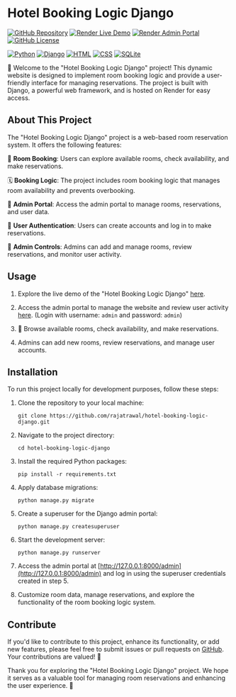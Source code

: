 # Hotel Booking Logic Django

[![GitHub Repository](https://img.shields.io/badge/GitHub%20Repo-Hotel%20Booking%20Logic%20Django-green)](https://github.com/rajatrawal/hotel-booking-logic-django)
[![Render Live Demo](https://img.shields.io/badge/Render-Live%20Demo-brightgreen)](https://hotel-booking-logic.onrender.com/)
[![Render Admin Portal](https://img.shields.io/badge/Render-Admin%20Portal-blue)](https://hotel-booking-logic.onrender.com/admin)
[![GitHub License](https://img.shields.io/badge/license-MIT-blue.svg)](LICENSE)

[![Python](https://img.shields.io/badge/Python-3.9-blue)](https://www.python.org/)
[![Django](https://img.shields.io/badge/Django-Web%20Framework-blue)](https://www.djangoproject.com/)
[![HTML](https://img.shields.io/badge/HTML-Frontend-blue)](https://developer.mozilla.org/en-US/docs/Web/HTML)
[![CSS](https://img.shields.io/badge/CSS-Frontend-blue)](https://developer.mozilla.org/en-US/docs/Web/CSS)
[![SQLite](https://img.shields.io/badge/SQLite-Database-blue)](https://www.sqlite.org/)

🏨 Welcome to the "Hotel Booking Logic Django" project! This dynamic website is designed to implement room booking logic and provide a user-friendly interface for managing reservations. The project is built with Django, a powerful web framework, and is hosted on Render for easy access.

## About This Project

The "Hotel Booking Logic Django" project is a web-based room reservation system. It offers the following features:

🛌 **Room Booking**: Users can explore available rooms, check availability, and make reservations.

🗓️ **Booking Logic**: The project includes room booking logic that manages room availability and prevents overbooking.

🏢 **Admin Portal**: Access the admin portal to manage rooms, reservations, and user data.

🔑 **User Authentication**: Users can create accounts and log in to make reservations.


💼 **Admin Controls**: Admins can add and manage rooms, review reservations, and monitor user activity.

## Usage

1. Explore the live demo of the "Hotel Booking Logic Django" [here](https://hotel-booking-logic.onrender.com/).

2. Access the admin portal to manage the website and review user activity [here](https://hotel-booking-logic.onrender.com/admin). (Login with username: `admin` and password: `admin`)

3. 🏨 Browse available rooms, check availability, and make reservations.
   
4. Admins can add new rooms, review reservations, and manage user accounts.

## Installation

To run this project locally for development purposes, follow these steps:

1. Clone the repository to your local machine:

   ```shell
   git clone https://github.com/rajatrawal/hotel-booking-logic-django.git
   ```

2. Navigate to the project directory:

   ```shell
   cd hotel-booking-logic-django
   ```

3. Install the required Python packages:

   ```shell
   pip install -r requirements.txt
   ```

4. Apply database migrations:

   ```shell
   python manage.py migrate
   ```

5. Create a superuser for the Django admin portal:

   ```shell
   python manage.py createsuperuser
   ```

6. Start the development server:

   ```shell
   python manage.py runserver
   ```

7. Access the admin portal at [http://127.0.0.1:8000/admin](http://127.0.0.1:8000/admin) and log in using the superuser credentials created in step 5.

8. Customize room data, manage reservations, and explore the functionality of the room booking logic system.


## Contribute

If you'd like to contribute to this project, enhance its functionality, or add new features, please feel free to submit issues or pull requests on [GitHub](https://github.com/rajatrawal/hotel-booking-logic-django). Your contributions are valued! 🙌

Thank you for exploring the "Hotel Booking Logic Django" project. We hope it serves as a valuable tool for managing room reservations and enhancing the user experience. 🚀
